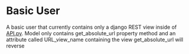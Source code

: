 # Basic User
A basic user that currently contains only a django REST view inside of [API.py](API.py). Model only contains get_absolute_url property method and an attribute called URL_view_name containing the view get_absolute_url will reverse
